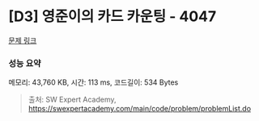 # [D3] 영준이의 카드 카운팅 - 4047 

[문제 링크](https://swexpertacademy.com/main/code/problem/problemDetail.do?contestProbId=AWIsY84KEPMDFAWN) 

### 성능 요약

메모리: 43,760 KB, 시간: 113 ms, 코드길이: 534 Bytes



> 출처: SW Expert Academy, https://swexpertacademy.com/main/code/problem/problemList.do